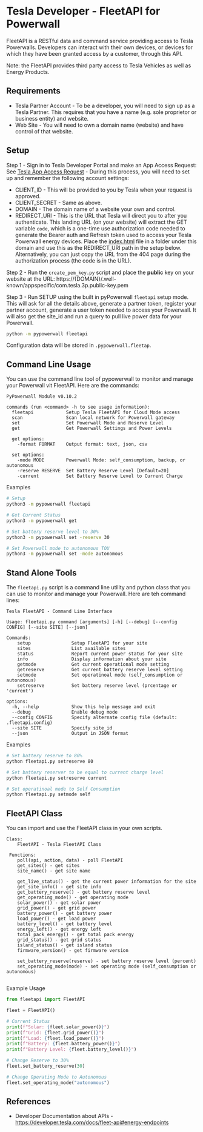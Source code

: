 # Tesla Developer - FleetAPI for Powerwall

FleetAPI is a RESTful data and command service providing access to Tesla Powerwalls. Developers can interact with their own devices, or devices for which they have been granted access by a customer, through this API.

Note: the FleetAPI provides third party access to Tesla Vehicles as well as Energy Products.

## Requirements

* Tesla Partner Account - To be a developer, you will need to sign up as a Tesla Partner. This requires that you have a name (e.g. sole proprietor or business entity) and website.
* Web Site - You will need to own a domain name (website) and have control of that website. 

## Setup

Step 1 - Sign in to Tesla Developer Portal and make an App Access Request: See [Tesla App Access Request](https://developer.tesla.com/request) - During this process, you will need to set up and remember the following account settings:

* CLIENT_ID - This will be provided to you by Tesla when your request is approved.
* CLIENT_SECRET - Same as above.
* DOMAIN - The domain name of a website your own and control.
* REDIRECT_URI - This is the URL that Tesla will direct you to after you authenticate. This landing URL (on your website) will extract the GET variable `code`, which is a one-time use authorization code needed to generate the Bearer auth and Refresh token used to access your Tesla Powerwall energy devices. Place the [index.html](./index.html) file in a folder under this domain and use this as the REDIRECT_URI path in the setup below. Alternatively, you can just copy the URL from the 404 page during the authorization process (the code is in the URL).

Step 2 - Run the `create_pem_key.py` script and place the **public** key on your website at the URL: https://{DOMAIN}/.well-known/appspecific/com.tesla.3p.public-key.pem

Step 3 - Run SETUP using the built in pyPowerwall `fleetapi` setup mode. This will ask for all the details above, generate a partner token, register your partner account, generate a user token needed to access your Powerwall. It will also get the site_id and run a query to pull live power data for your Powerwall.

```bash
python -m pypowerwall fleetapi
```

Configuration data will be stored in `.pypowerwall.fleetap`.

## Command Line Usage

You can use the command line tool of pypowerwall to monitor and manage your Powerwall vit FleetAPI. Here are the commands:

```
PyPowerwall Module v0.10.2

commands (run <command> -h to see usage information):
  fleetapi            Setup Tesla FleetAPI for Cloud Mode access
  scan                Scan local network for Powerwall gateway
  set                 Set Powerwall Mode and Reserve Level
  get                 Get Powerwall Settings and Power Levels

  get options:
    -format FORMAT    Output format: text, json, csv

  set options:
    -mode MODE        Powerwall Mode: self_consumption, backup, or autonomous
    -reserve RESERVE  Set Battery Reserve Level [Default=20]
    -current          Set Battery Reserve Level to Current Charge

```

Examples

```bash
# Setup
python3 -m pypowerwall fleetapi

# Get Current Status
python3 -m pypowerwall get

# Set battery reserve level to 30%
python3 -m pypowerwall set -reserve 30

# Set Powerwall mode to autonomous TOU
python3 -m pypowerwall set -mode autonomous

```

## Stand Alone Tools

The `fleetapi.py` script is a command line utility and python class that you can use to monitor and manage your Powerwall. Here are teh command lines:

```
Tesla FleetAPI - Command Line Interface

Usage: fleetapi.py command [arguments] [-h] [--debug] [--config CONFIG] [--site SITE] [--json]

Commands:
    setup               Setup FleetAPI for your site
    sites               List available sites
    status              Report current power status for your site
    info                Display information about your site
    getmode             Get current operational mode setting
    getreserve          Get current battery reserve level setting
    setmode             Set operatinoal mode (self_consumption or autonomous)
    setreserve          Set battery reserve level (prcentage or 'current')
    
options:
  -h, --help            Show this help message and exit
  --debug               Enable debug mode
  --config CONFIG       Specify alternate config file (default: .fleetapi.config)
  --site SITE           Specify site_id
  --json                Output in JSON format
```

Examples

```bash
# Set battery reserve to 80%
python fleetapi.py setreserve 80

# Set battery reserver to be equal to current charge level
python fleetapi.py setreserve current

# Set operatinoal mode to Self Consumption
python fleetapi.py setmode self
```

## FleetAPI Class

You can import and use the FleetAPI class in your own scripts.

```
Class:
    FleetAPI - Tesla FleetAPI Class

 Functions:
    poll(api, action, data) - poll FleetAPI
    get_sites() - get sites
    site_name() - get site name

    get_live_status() - get the current power information for the site
    get_site_info() - get site info
    get_battery_reserve() - get battery reserve level
    get_operating_mode() - get operating mode
    solar_power() - get solar power
    grid_power() - get grid power
    battery_power() - get battery power
    load_power() - get load power
    battery_level() - get battery level
    energy_left() - get energy left
    total_pack_energy() - get total pack energy
    grid_status() - get grid status
    island_status() - get island status
    firmware_version() - get firmware version
    
    set_battery_reserve(reserve) - set battery reserve level (percent)
    set_operating_mode(mode) - set operating mode (self_consumption or autonomous)
     
```

Example Usage

```python
from fleetapi import FleetAPI

fleet = FleetAPI()

# Current Status
print(f"Solar: {fleet.solar_power()}")
print(f"Grid: {fleet.grid_power()}")
print(f"Load: {fleet.load_power()}")
print(f"Battery: {fleet.battery_power()}")
print(f"Battery Level: {fleet.battery_level()}")

# Change Reserve to 30%
fleet.set_battery_reserve(30)

# Change Operating Mode to Autonomous
fleet.set_operating_mode("autonomous")
```

## References

* Developer Documentation about APIs - https://developer.tesla.com/docs/fleet-api#energy-endpoints

